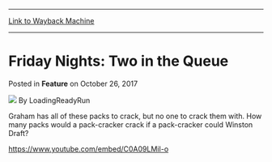 
---
[Link to Wayback Machine](https://web.archive.org/web/20171109102130/https://magic.wizards.com/en/articles/archive/feature/friday-nights-two-queue-2017-10-26)

[_metadata_:wayback_url]:- "https://magic.wizards.com/en/articles/archive/feature/friday-nights-two-queue-2017-10-26"
[_metadata_:wayback_raw_url]:- "https://web.archive.org/web/20171109102130id_/https://magic.wizards.com/en/articles/archive/feature/friday-nights-two-queue-2017-10-26"
[_metadata_:wayback_capture_timestamp]:- "2017-11-09 10:21:30+00:00"
[_metadata_:publish_date]:- "2017-10-26"
[_metadata_:description]:- "How many packs would a pack-cracker crack if a pack-cracker could Winston Draft?"
[_metadata_:generator]:- "Drupal 7 (http://drupal.org)"
---


Friday Nights: Two in the Queue
===============================



 Posted in **Feature**
 on October 26, 2017 






![](https://media.magic.wizards.com/styles/auth_small/public/images/person/lrrbiopic.png)
By LoadingReadyRun











Graham has all of these packs to crack, but no one to crack them with. How many packs would a pack-cracker crack if a pack-cracker could Winston Draft?


<https://www.youtube.com/embed/C0A09LMiI-o>







